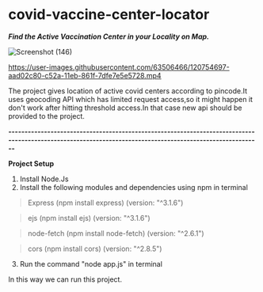 # covid-vaccine-center-locator
***Find the Active Vaccination Center in your Locality on Map.***

![Screenshot (146)](https://user-images.githubusercontent.com/56320884/123468705-c7362500-d60f-11eb-9331-0d1f53d429a0.png)


https://user-images.githubusercontent.com/63506466/120754697-aad02c80-c52a-11eb-861f-7dfe7e5e5728.mp4


The project gives location of active covid centers according to pincode.It uses geocoding API which has limited request access,so it might happen it don't work after hitting threshold access.In that case new api should be provided to the project.



**----------------------------------------------------------------------------------------------------------------------------------------------------------**

**Project Setup**
1. Install Node.Js
2. Install the following modules and dependencies using npm in terminal
> Express (npm install express) (version:  "^3.1.6")

> ejs (npm install ejs) (version:  "^3.1.6")

> node-fetch (npm install node-fetch) (version: "^2.6.1")

> cors (npm install cors) (version:  "^2.8.5")
3. Run the command "node app.js" in terminal

In this way we can run this project.


